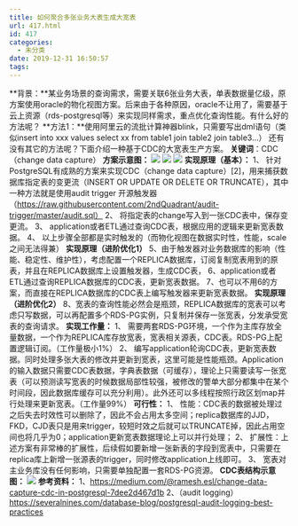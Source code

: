 ```yaml
---
title: 如何聚合多张业务大表生成大宽表
url: 417.html
id: 417
categories:
  - 未分类
date: 2019-12-31 16:50:57
tags:
---
```


**背景：**某业务场景的查询需求，需要关联6张业务大表，单表数据量亿级，原方案使用oracle的物化视图方案。后来由于各种原因，oracle不让用了，需要基于云上资源（rds-postgresql等）来实现同样需求，重点优化查询性能。有什么好的方法呢？ **方法1：**使用阿里云的流批计算神器blink，只需要写出dml语句（类似insert into xxx values select xx from table1 join table2 join table3...） 还有没有其它的方法呢？下面介绍一种基于CDC的大宽表生产方案。 **关键词**：CDC（change data capture） **方案示意图：** ![](http://106.54.113.128/wordpress/wp-content/uploads/2019/12/cdc.png) ![](http://106.54.113.128/wordpress/wp-content/uploads/2019/12/cdc1.png) ![](http://106.54.113.128/wordpress/wp-content/uploads/2019/12/cdc2.png) **实现原理（基本）：** 1、 针对PostgreSQL有成熟的方案来实现CDC（change data capture）\[2\]，用来捕获数据库指定表的变更流（INSERT OR UPDATE OR DELETE OR TRUNCATE），其中一种方法就是使用audit trigger 开源触发器（https://raw.githubusercontent.com/2ndQuadrant/audit-trigger/master/audit.sql） 2、 将指定表的change写入到一张CDC表中，保存变更流。 3、 application或者ETL通过查询CDC表，根据应用的逻辑来更新宽表数据。 4、 以上步骤全部都是实时触发的（而物化视图在数据实时性，性能，scale之间无法得兼） **实现原理（进阶优化1）** 5、由于触发器对业务数据库的影响（性能、稳定性、维护性），考虑配置一个REPLICA数据库，订阅复制宽表用到的原表，并且在REPLICA数据库上设置触发器，生成CDC表， 6、application或者ETL通过查询REPLICA数据库的CDC表，更新宽表数据。 7、也可以不用6的方案，而直接在REPLICA数据库的CDC表上编写触发器来更新宽表数据。 **实现原理（进阶优化2）** 8、宽表的查询性能必然会是瓶颈，REPLICA数据库的宽表可以考虑只写数据，可以再配置多个RDS-PG实例，只复制并保存一张宽表，分发承受宽表的查询请求。 **实现工作量：** 1、 需要两套RDS-PG环境，一个作为主库存放全量数据，一个作为REPLICA库存放宽表，宽表相关源表，CDC表。RDS-PG上配置逻辑订阅。（工作量极小1%） 2、 编写application轮询CDC表，更新宽表数据。同时处理多张大表的修改并更新到宽表，这里可能是性能瓶颈。Application的输入数据只需要CDC表数据，字典表数据（可缓存），理论上只需要读写一张宽表（可以预测读写宽表的时候数据局部性较强，被修改的警单大部分都集中在某个时间段，因此数据库缓存可以充分利用）。此外还可以多线程按照行政区划map并行处理来更新宽表。（工作量99%） **可行性：** 1、 性能：CDC表的数据被处理过之后失去时效性可以删除了，因此不会占用太多空间；replica数据库的JJD，FKD，CJD表只是用来trigger，较短时效之后就可以TRUNCATE掉，因此占用空间也将几乎为0；application更新宽表数据理论上可以并行处理； 2、 扩展性：上述方案有非常棒的扩展性，后续假如要新增一张新表的字段到宽表中，只需要在replica库上新增一张源表的trigger，同时修改application上线即可。 3、 宽表对主业务库没有任何影响，只需要单独配置一套RDS-PG资源。 **CDC表结构示意图：** ![](http://106.54.113.128/wordpress/wp-content/uploads/2019/12/cdc-table.png) **参考资料：** 1、https://medium.com/@ramesh.esl/change-data-capture-cdc-in-postgresql-7dee2d467d1b 2、（audit logging）https://severalnines.com/database-blog/postgresql-audit-logging-best-practices